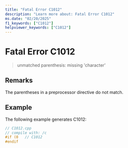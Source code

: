 ```yaml
---
title: "Fatal Error C1012"
description: "Learn more about: Fatal Error C1012"
ms.date: "02/20/2025"
f1_keywords: ["C1012"]
helpviewer_keywords: ["C1012"]
---
```

# Fatal Error C1012

> unmatched parenthesis: missing 'character'

## Remarks

The parentheses in a preprocessor directive do not match.

## Example

The following example generates C1012:

```cpp
// C1012.cpp
// compile with: /c
#if (0   // C1012
#endif
```
